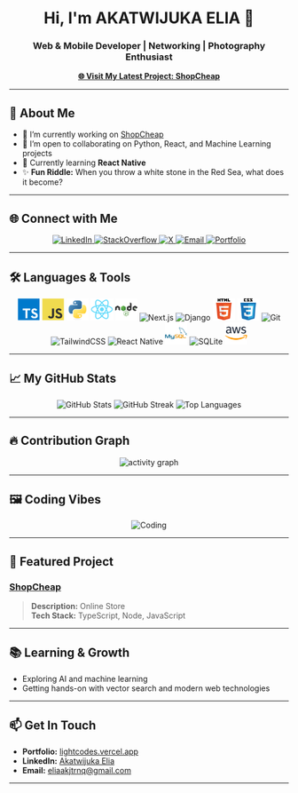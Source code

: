 <!-- Profile Header -->
<h1 align="center">Hi, I'm AKATWIJUKA ELIA 👋</h1>
<h3 align="center">Web & Mobile Developer | Networking | Photography Enthusiast</h3>

<p align="center">
  <a href="https://shopcheap.vercel.app" target="_blank"><strong>🌐 Visit My Latest Project: ShopCheap</strong></a>
</p>

---

## 🚀 About Me

- 🔭 I’m currently working on [ShopCheap](https://shopcheap.vercel.app)
- 👯 I’m open to collaborating on Python, React, and Machine Learning projects
- 🌱 Currently learning **React Native**
- ✨ **Fun Riddle:** When you throw a white stone in the Red Sea, what does it become?

---

## 🌐 Connect with Me

<p align="center">
  <a href="https://linkedin.com/in/akatwijuka-elia">
    <img src="https://img.shields.io/badge/LinkedIn-%230077B5.svg?logo=linkedin&logoColor=white" alt="LinkedIn"/>
  </a>
  <a href="https://stackoverflow.com/users/22681878">
    <img src="https://img.shields.io/badge/-Stackoverflow-FE7A16?logo=stack-overflow&logoColor=white" alt="StackOverflow"/>
  </a>
  <a href="https://x.com/@The_light_tech">
    <img src="https://img.shields.io/badge/X-black.svg?logo=X&logoColor=white" alt="X"/>
  </a>
  <a href="mailto:eliaakjtrnq@gmail.com">
    <img src="https://img.shields.io/badge/Email-D14836?logo=gmail&logoColor=white" alt="Email"/>
  </a>
  <a href="http://lightcodes.vercel.app/">
    <img src="https://img.shields.io/badge/Portfolio-000?logo=vercel&logoColor=white" alt="Portfolio"/>
  </a>
</p>

---

## 🛠️ Languages & Tools

<p align="center">
  <img src="https://raw.githubusercontent.com/devicons/devicon/master/icons/typescript/typescript-original.svg" alt="TypeScript" width="40" />
  <img src="https://raw.githubusercontent.com/devicons/devicon/master/icons/javascript/javascript-original.svg" alt="JavaScript" width="40" />
  <img src="https://raw.githubusercontent.com/devicons/devicon/master/icons/python/python-original.svg" alt="Python" width="40" />
  <img src="https://raw.githubusercontent.com/devicons/devicon/master/icons/react/react-original.svg" alt="React" width="40" />
  <img src="https://raw.githubusercontent.com/devicons/devicon/master/icons/nodejs/nodejs-original-wordmark.svg" alt="Node.js" width="40" />
  <img src="https://cdn.worldvectorlogo.com/logos/nextjs-2.svg" alt="Next.js" width="40"/>
  <img src="https://cdn.worldvectorlogo.com/logos/django.svg" alt="Django" width="40" />
  <img src="https://raw.githubusercontent.com/devicons/devicon/master/icons/html5/html5-original-wordmark.svg" alt="HTML5" width="40" />
  <img src="https://raw.githubusercontent.com/devicons/devicon/master/icons/css3/css3-original-wordmark.svg" alt="CSS3" width="40" />
  <img src="https://www.vectorlogo.zone/logos/git-scm/git-scm-icon.svg" alt="Git" width="40" />
  <img src="https://www.vectorlogo.zone/logos/tailwindcss/tailwindcss-icon.svg" alt="TailwindCSS" width="40" />
  <img src="https://reactnative.dev/img/header_logo.svg" alt="React Native" width="40"/>
  <img src="https://raw.githubusercontent.com/devicons/devicon/master/icons/mysql/mysql-original-wordmark.svg" alt="MySQL" width="40" />
  <img src="https://www.vectorlogo.zone/logos/sqlite/sqlite-icon.svg" alt="SQLite" width="40" />
  <img src="https://raw.githubusercontent.com/devicons/devicon/master/icons/amazonwebservices/amazonwebservices-original-wordmark.svg" alt="AWS" width="40" />
</p>

---

## 📈 My GitHub Stats

<div align="center">
  <img src="https://github-readme-stats.vercel.app/api?username=akatwijuka-elia&theme=radical&show_icons=true&locale=en" alt="GitHub Stats" height="180"/>
  <img src="https://github-readme-streak-stats.herokuapp.com/?user=akatwijuka-elia&theme=radical" alt="GitHub Streak" height="180"/>
  <img src="https://github-readme-stats.vercel.app/api/top-langs?username=akatwijuka-elia&show_icons=true&locale=en&layout=compact" alt="Top Languages" height="180"/>
</div>

---

## 🔥 Contribution Graph

<p align="center">
  <img src="https://github-readme-activity-graph.vercel.app/graph?username=AKATWIJUKA-ELIA&bg_color=051442&color=9e4c98&line=029205&point=ff05f7&area=true&hide_border=true" alt="activity graph"/>
</p>

---

## 🖼️ Coding Vibes

<p align="center">
  <img src="https://cdn.dribbble.com/users/1162077/screenshots/3848914/programmer.gif" alt="Coding" width="400"/>
</p>

---

## 🌟 Featured Project

### [ShopCheap](https://shopcheap.vercel.app/)
> **Description:** Online Store  
> **Tech Stack:** TypeScript, Node, JavaScript

---

## 📚 Learning & Growth

- Exploring AI and machine learning
- Getting hands-on with vector search and modern web technologies

---

## 📫 Get In Touch

- **Portfolio:** [lightcodes.vercel.app](http://lightcodes.vercel.app/)
- **LinkedIn:** [Akatwijuka Elia](https://www.linkedin.com/in/akatwijuka-elia-64066b295/)
- **Email:** eliaakjtrnq@gmail.com

---
